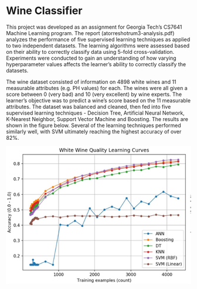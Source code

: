 # Wine Classifier

This project was developed as an assignment for Georgia Tech’s CS7641 Machine Learning program. The report (atorreshotrum3-analysis.pdf) analyzes the performance of five supervised learning techniques as applied to two independent datasets. The learning algorithms were assessed based on their ability to correctly classify data using 5-fold cross-validation. Experiments were conducted to gain an understanding of how varying hyperparameter values
affects the learner’s ability to correctly classify the datasets. 

The wine dataset consisted of information on 4898 white wines and 11 measurable attributes (e.g. PH values) for each. The wines were all given a score between 0 (very bad) and 10 (very excellent) by wine experts. The learner’s objective was to predict a wine’s score based on the 11 measurable attributes. The dataset was balanced and cleaned, then fed into five supervised learning techniques - Decision Tree, Artificial Neural Network, K-Nearest Neighbor, Support Vector Machine and Boosting. The results are shown in the figure below. Several of the learning techniques performed similarly well, with SVM ultimately reaching the highest accuracy of over 82%.


<p align="center">
  <img src="https://github.com/ajhotrum/Wine-Classifier/blob/main/images/results.PNG?raw=true"/>
</p>


